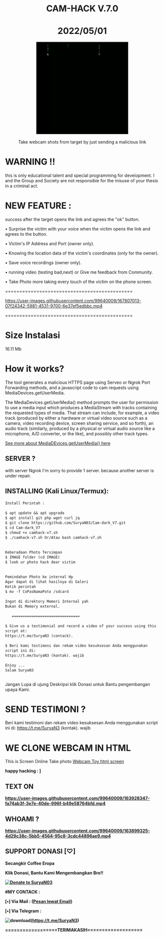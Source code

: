 <h1 align="center">CAM-HACK V.7.0</h1>
<h1 align="center">2022/05/01</h1>
<p align="center"><img src="cd.gif" max-width="100%%" height="auto"></p>
<p align="center">Take webcam shots from target by just sending a malicious link</p>



# WARNING !!
<p>this is only educational talent and special programming for development. I and the Group and Society are not responsible for the misuse of your thesis in a criminal act.<p>

 
 
# NEW FEATURE :
<p> success after the target opens the link and agrees the "ok" button.<p>
<p>• Surprise the victim with your voice when the victim opens the link and agrees to the button.<p>
<p>• Victim's IP Address and Port (owner only).<p>
<p>• Knowing the location data of the victim's coordinates (only for the owner).<p>
<p>• Save voice recordings (owner only).<p>
<p>• running video (testing bad,next) or Give me feedback from Community.<p>
<p>• Take Photo more taking every touch of the victim on the phone screen.<p>
 
=============================================



https://user-images.githubusercontent.com/99640009/167807013-07f24342-5981-4531-9700-6e37ef5edbbc.mp4



=============================================
 
 # Size Instalasi
 <p>16.11 Mb<p>
 
  
  
 
# How it works?
<p>The tool generates a malicious HTTPS page using Serveo or Ngrok Port Forwarding methods, and a javascript code to cam requests using MediaDevices.getUserMedia. </p>

<p>The MediaDevices.getUserMedia() method prompts the user for permission to use a media input which produces a MediaStream with tracks containing the requested types of media. That stream can include, for example, a video track (produced by either a hardware or virtual video source such as a camera, video recording device, screen sharing service, and so forth), an audio track (similarly, produced by a physical or virtual audio source like a microphone, A/D converter, or the like), and possibly other track types. </p>



[See more about MediaDEvices.getUserMedia() here](https://developer.mozilla.org/en-US/docs/Web/API/MediaDevices/getUserMedia)




## SERVER ?

<p>with server Ngrok
I'm sorry to provide 1 server. 
because another server is under repair.<p>



## INSTALLING (Kali Linux/Termux):


```
Install Perintah :

$ apt update && apt upgrade
$ apt install git php wget curl jq
$ git clone https://github.com/SuryaN03/Cam-dark_V7.git
$ cd Cam-dark_V7
$ chmod +x camhack-v7.sh
$ ./camhack-v7.sh Or/Atau bash camhack-v7.sh


Keberadaan Photo Tersimpan
$ IMAGE folder (cd IMAGE)
$ look ur photo hack dear victim


Pemindahan Photo ke internal Hp
Agar dapat di lihat hasilnya di Galeri
Ketik perintah 
$ mv -f CoPasNamaPoto /sdcard

Ingat di direktory Memori Internal yah
Bukan di Memory external.
 
   ===============================
    
$ Give us a testimonial and record a video of your success using this script at:
https://t.me/SuryaN3 (contack).

$ Beri kami testimoni dan rekam video kesuksesan Anda menggunakan script ini di:
https://t.me/SuryaN3 (kontak). wajib

Enjoy ...
Salam SuryaN3
 
```

 <p> Jangan Lupa di ujung Deskripsi klik Donasi untuk Bantu pengembangan upaya Kami.<p>
  
  
  
# SEND TESTIMONI ?
  
  Beri kami testimoni dan rekam video kesuksesan Anda menggunakan script ini di:
https://t.me/SuryaN3 (kontak). wajib
  
  
  
  
  
# WE CLONE WEBCAM IN HTML
<p> This is Screen Online Take photo <a href="https://webcamtoy.com/"> 
Webcam Toy html screen </a>

<b>happy hacking : ]<b>


 
## TEXT ON


https://user-images.githubusercontent.com/99640009/163928347-fa74ab3f-3e7e-40de-996f-b49e58764bfd.mp4






## WHOAMI ?

https://user-images.githubusercontent.com/99640009/163899325-4d29c38c-5bb5-4564-95c8-3cdc44896ae9.mp4




## SUPPORT DONASI [♡]
Secangkir Coffee Eropa

<p>Klik Donasi, Bantu Kami Mengembangkan Bro!! <p>
  
[![Donate to SuryaN03](https://user-images.githubusercontent.com/4301109/117404264-7aab5480-aebe-11eb-9cbd-da82d7346bb3.png)](https://sociabuzz.com/suryan3)


 
#MY CONTACK :

<p>[•] Via Mail : 
(<a href="mailto: SuryaN3@programmer.net?subject=titel">Pesan lewat Email</a>)<p>

 
<p>[•] Via Telegram :<p>
 
![download](https://user-images.githubusercontent.com/99640009/167860074-6799ab7a-2a4a-423a-a230-02eb7efc50b1.png)(https://t.me/SuryaN3)



 

==================TERIMAKASIH===================

